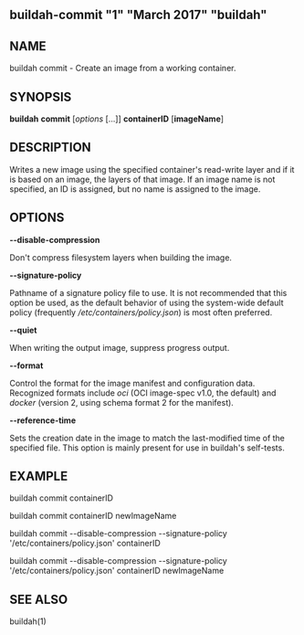 ## buildah-commit "1" "March 2017" "buildah"

## NAME
buildah commit - Create an image from a working container.

## SYNOPSIS
**buildah** **commit** [*options* [...]] **containerID** [**imageName**]

## DESCRIPTION
Writes a new image using the specified container's read-write layer and if it
is based on an image, the layers of that image.  If an image name is not
specified, an ID is assigned, but no name is assigned to the image.

## OPTIONS

**--disable-compression**

Don't compress filesystem layers when building the image.

**--signature-policy**

Pathname of a signature policy file to use.  It is not recommended that this
option be used, as the default behavior of using the system-wide default policy
(frequently */etc/containers/policy.json*) is most often preferred.

**--quiet**

When writing the output image, suppress progress output.

**--format**

Control the format for the image manifest and configuration data.  Recognized
formats include *oci* (OCI image-spec v1.0, the default) and *docker* (version
2, using schema format 2 for the manifest).

**--reference-time**

Sets the creation date in the image to match the last-modified time of the
specified file.  This option is mainly present for use in buildah's self-tests.

## EXAMPLE

buildah commit containerID

buildah commit containerID newImageName

buildah commit --disable-compression --signature-policy '/etc/containers/policy.json' containerID

buildah commit --disable-compression --signature-policy '/etc/containers/policy.json' containerID newImageName

## SEE ALSO
buildah(1)
